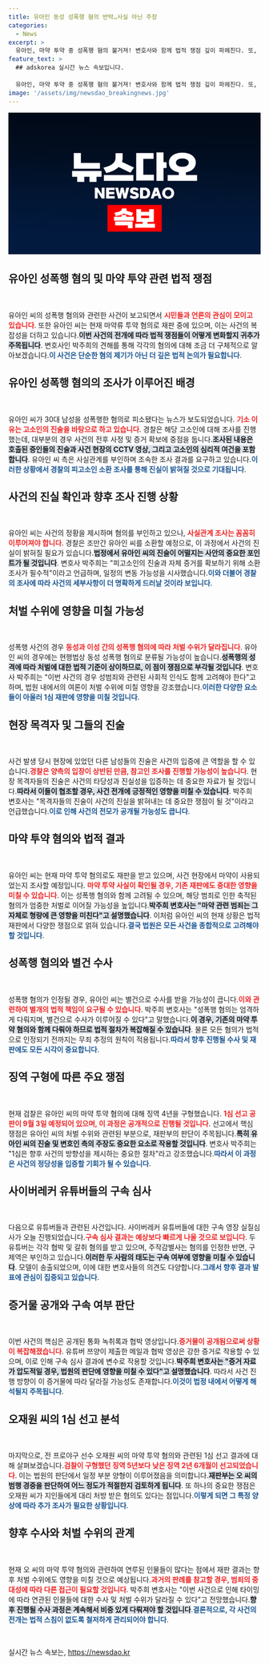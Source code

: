 ```yaml
---
title: 유아인 동성 성폭행 혐의 반박…사실 아닌 주장
categories:
  - News
excerpt: >
  유아인, 마약 투약 중 성폭행 혐의 불거져! 변호사와 함께 법적 쟁점 깊이 파헤친다. 또, 유튜버 쯔양 협박 유튜버의 구속 여부도 오늘 공개될 예정이다. 핫한 사건들, 자세히 알아보세요!
feature_text: >
  ## adskorea 실시간 뉴스 속보입니다.

  유아인, 마약 투약 중 성폭행 혐의 불거져! 변호사와 함께 법적 쟁점 깊이 파헤친다. 또, 유튜버 쯔양 협박 유튜버의 구속 여부도 오늘 공개될 예정이다. 핫한 사건들, 자세히 알아보세요!
image: '/assets/img/newsdao_breakingnews.jpg'
---
```


<p><img src="/assets/img/newsdao_breakingnews.jpg" alt="adskorea 속보" /></p>

<h2 data-ke-size="size26">유아인 성폭행 혐의 및 마약 투약 관련 법적 쟁점</h2>

<p data-ke-size="size16">&nbsp;</p>

<p>유아인 씨의 성폭행 혐의와 관련한 사건이 보고되면서 <b><span style="color: #ee2323;">시민들과 언론의 관심이 모이고 있습니다</span></b>. 또한 유아인 씨는 현재 마약류 투약 혐의로 재판 중에 있으며, 이는 사건의 복잡성을 더하고 있습니다.<b><span style="background-color: #21538527;">이번 사건의 전개에 따라 법적 쟁점들이 어떻게 변화할지 귀추가 주목됩니다</span></b>. 변호사인 박주희의 견해를 통해 각각의 혐의에 대해 조금 더 구체적으로 알아보겠습니다.<b><span style="color: #1a5490;">이 사건은 단순한 혐의 제기가 아닌 더 깊은 법적 논의가 필요합니다</span></b>.</p>

<h2 data-ke-size="size26">유아인 성폭행 혐의의 조사가 이루어진 배경</h2>

<p data-ke-size="size16">&nbsp;</p>

<p>유아인 씨가 30대 남성을 성폭행한 혐의로 피소됐다는 뉴스가 보도되었습니다. <b><span style="color: #ee2323;">기소 이유는 고소인의 진술을 바탕으로 하고 있습니다</span></b>. 경찰은 해당 고소인에 대해 조사를 진행했는데, 대부분의 경우 사건의 전후 사정 및 증거 확보에 중점을 둡니다.<b><span style="background-color: #21538527;">조사된 내용은 호출된 증인들의 진술과 사건 현장의 CCTV 영상, 그리고 고소인의 심리적 여건을 포함합니다</span></b>. 유아인 씨 측은 사실관계를 부인하며 조속한 조사 결과를 요구하고 있습니다.<b><span style="color: #1a5490;">이러한 상황에서 경찰의 피고소인 소환 조사를 통해 진실이 밝혀질 것으로 기대됩니다</span></b>.</p>

<h2 data-ke-size="size26">사건의 진실 확인과 향후 조사 진행 상황</h2>

<p data-ke-size="size16">&nbsp;</p>

<p>유아인 씨는 사건의 정황을 제시하며 혐의를 부인하고 있으나, <b><span style="color: #ee2323;">사실관계 조사는 꼼꼼히 이루어져야 합니다</span></b>. 경찰은 조만간 유아인 씨를 소환할 예정으로, 이 과정에서 사건의 진실이 밝혀질 필요가 있습니다.<b><span style="background-color: #21538527;">법정에서 유아인 씨의 진술이 어떨지는 사안의 중요한 포인트가 될 것입니다</span></b>. 변호사 박주희는 "피고소인의 진술과 자체 증거를 확보하기 위해 소환 조사가 필수적"이라고 언급하며, 일정의 변동 가능성을 시사했습니다.<b><span style="color: #1a5490;">이와 더불어 경찰의 조사에 따라 사건의 세부사항이 더 명확하게 드러날 것이라 보입니다</span></b>.</p>

<h2 data-ke-size="size26">처벌 수위에 영향을 미칠 가능성</h2>

<p data-ke-size="size16">&nbsp;</p>

<p>성폭행 사건의 경우 <b><span style="color: #ee2323;">동성과 이성 간의 성폭행 혐의에 따라 처벌 수위가 달라집니다</span></b>. 유아인 씨의 경우에는 현행법상 동성 성폭행 혐의로 분류될 가능성이 높습니다.<b><span style="background-color: #21538527;">성폭행의 성격에 따라 처벌에 대한 법적 기준이 상이하므로, 이 점이 쟁점으로 부각될 것입니다</span></b>. 변호사 박주희는 "이번 사건의 경우 성범죄와 관련된 사회적 인식도 함께 고려해야 한다"고하며, 법원 내에서의 여론이 처벌 수위에 미칠 영향을 강조했습니다.<b><span style="color: #1a5490;">이러한 다양한 요소들이 아울러 1심 재판에 영향을 미칠 것입니다</span></b>.</p>

<h2 data-ke-size="size26">현장 목격자 및 그들의 진술</h2>

<p data-ke-size="size16">&nbsp;</p>

<p>사건 발생 당시 현장에 있었던 다른 남성들의 진술은 사건의 입증에 큰 역할을 할 수 있습니다.<b><span style="color: #ee2323;">경찰은 양측의 입장이 상반된 만큼, 참고인 조사를 진행할 가능성이 높습니다</span></b>. 현장 목격자들의 진술은 사건의 타당성과 진실성을 입증하는 데 중요한 자료가 될 것입니다.<b><span style="background-color: #21538527;">따라서 이들이 협조할 경우, 사건 전개에 긍정적인 영향을 미칠 수 있습니다</span></b>. 박주희 변호사는 "목격자들의 진술이 사건의 진실을 밝혀내는 데 중요한 쟁점이 될 것"이라고 언급했습니다.<b><span style="color: #1a5490;">이로 인해 사건의 전모가 공개될 가능성도 큽니다</span></b>.</p>

<h2 data-ke-size="size26">마약 투약 혐의와 법적 결과</h2>

<p data-ke-size="size16">&nbsp;</p>

<p>유아인 씨는 현재 마약 투약 혐의로도 재판을 받고 있으며, 사건 현장에서 마약이 사용되었는지 조사할 예정입니다. <b><span style="color: #ee2323;">마약 투약 사실이 확인될 경우, 기존 재판에도 중대한 영향을 미칠 수 있습니다</span></b>. 이는 성폭행 혐의와 함께 고려될 수 있으며, 해당 범죄로 인한 축적된 혐의가 엄중한 처벌로 이어질 가능성을 높입니다.<b><span style="background-color: #21538527;">박주희 변호사는 "마약 관련 범죄는 그 자체로 형량에 큰 영향을 미친다"고 설명했습니다</span></b>. 이처럼 유아인 씨의 현재 상황은 법적 재판에서 다양한 쟁점으로 얽혀 있습니다.<b><span style="color: #1a5490;">결국 법원은 모든 사건을 종합적으로 고려해야 할 것입니다</span></b>.</p>

<h2 data-ke-size="size26">성폭행 혐의와 별건 수사</h2>

<p data-ke-size="size16">&nbsp;</p>

<p>성폭행 혐의가 인정될 경우, 유아인 씨는 별건으로 수사를 받을 가능성이 큽니다.<b><span style="color: #ee2323;">이와 관련하여 별개의 법적 책임이 요구될 수 있습니다</span></b>. 박주희 변호사는 "성폭행 혐의는 엄격하게 다뤄지며, 별건으로 수사가 이루어질 수 있다"고 말했습니다.<b><span style="background-color: #21538527;">이 경우, 기존의 마약 투약 혐의와 함께 다뤄야 하므로 법적 절차가 복잡해질 수 있습니다</span></b>. 물론 모든 혐의가 법적으로 인정되기 전까지는 무죄 추정의 원칙이 적용됩니다.<b><span style="color: #1a5490;">따라서 향후 진행될 수사 및 재판에도 모든 시각이 중요합니다</span></b>.</p>

<h2 data-ke-size="size26">징역 구형에 따른 주요 쟁점</h2>

<p data-ke-size="size16">&nbsp;</p>

<p>현재 검찰은 유아인 씨의 마약 투약 혐의에 대해 징역 4년을 구형했습니다. <b><span style="color: #ee2323;">1심 선고 공판이 9월 3일 예정되어 있으며, 이 과정은 공개적으로 진행될 것입니다</span></b>. 선고에서 핵심 쟁점은 유아인 씨의 처벌 수위와 관련된 부분으로, 재판부의 판단이 주목됩니다.<b><span style="background-color: #21538527;">특히 유아인 씨의 진술 및 변호인 측의 주장도 중요한 요소로 작용할 것입니다</span></b>. 변호사 박주희는 "1심은 향후 사건의 방향성을 제시하는 중요한 절차"라고 강조했습니다.<b><span style="color: #1a5490;">따라서 이 과정은 사건의 정당성을 입증할 기회가 될 수 있습니다</span></b>.</p>

<h2 data-ke-size="size26">사이버레커 유튜버들의 구속 심사</h2>

<p data-ke-size="size16">&nbsp;</p>

<p>다음으로 유튜버들과 관련된 사건입니다. 사이버레커 유튜버들에 대한 구속 영장 실질심사가 오늘 진행되었습니다.<b><span style="color: #ee2323;">구속 심사 결과는 예상보다 빠르게 나올 것으로 보입니다</span></b>. 두 유튜버는 각각 협박 및 갈취 혐의를 받고 있으며, 주작감별사는 혐의를 인정한 반면, 구제역은 부인하고 있습니다.<b><span style="background-color: #21538527;">이러한 두 사람의 태도는 구속 여부에 영향을 미칠 수 있습니다</span></b>. 모델이 송출되었으며, 이에 대한 변호사들의 의견도 다양합니다.<b><span style="color: #1a5490;">그래서 향후 결과 발표에 관심이 집중되고 있습니다</span></b>.</p>

<h2 data-ke-size="size26">증거물 공개와 구속 여부 판단</h2>

<p data-ke-size="size16">&nbsp;</p>

<p>이번 사건의 핵심은 공개된 통화 녹취록과 협박 영상입니다.<b><span style="color: #ee2323;">증거물이 공개됨으로써 상황이 복잡해졌습니다</span></b>. 유튜버 쯔양이 제출한 메일과 협박 영상은 강한 증거로 작용할 수 있으며, 이로 인해 구속 심사 결과에 변수로 작용할 것입니다.<b><span style="background-color: #21538527;">박주희 변호사는 "증거 자료가 압도적일 경우, 법원의 판단에 영향을 미칠 수 있다"고 설명했습니다</span></b>. 따라서 사건 진행 방향이 이 증거물에 따라 달라질 가능성도 존재합니다.<b><span style="color: #1a5490;">이것이 법정 내에서 어떻게 해석될지 주목됩니다</span></b>.</p>

<h2 data-ke-size="size26">오재원 씨의 1심 선고 분석</h2>

<p data-ke-size="size16">&nbsp;</p>

<p>마지막으로, 전 프로야구 선수 오재원 씨의 마약 투약 혐의와 관련된 1심 선고 결과에 대해 살펴보겠습니다.<b><span style="color: #ee2323;">검찰이 구형했던 징역 5년보다 낮은 징역 2년 6개월이 선고되었습니다</span></b>. 이는 법원의 판단에서 일정 부분 양형이 이루어졌음을 의미합니다.<b><span style="background-color: #21538527;">재판부는 오 씨의 범행 경중을 판단하여 어느 정도가 적절한지 검토하게 됩니다</span></b>. 또 하나의 중요한 쟁점은 오재원 씨가 지인들에게 대리 처방 받은 혐의도 있다는 점입니다.<b><span style="color: #1a5490;">이렇게 되면 그 특정 양상에 따라 추가 조사가 필요한 상황입니다</span></b>.</p>

<h2 data-ke-size="size26">향후 수사와 처벌 수위의 관계</h2>

<p data-ke-size="size16">&nbsp;</p>

<p>현재 오 씨의 마약 투약 혐의와 관련하여 연루된 인물들이 많다는 점에서 재판 결과는 향후 처벌 수위에도 영향을 미칠 것으로 예상됩니다.<b><span style="color: #ee2323;">과거의 판례를 참고할 경우, 범죄의 중대성에 따라 다른 접근이 필요할 것입니다</span></b>. 박주희 변호사는 "이번 사건으로 인해 타이밍에 따라 연관된 인물들에 대한 수사 및 처벌 수위가 달라질 수 있다"고 전망했습니다.<b><span style="background-color: #21538527;">향후 진행될 수사 과정은 계속해서 비중 있게 다뤄져야 할 것입니다</span></b>.<b><span style="color: #1a5490;">결론적으로, 각 사건의 전개는 법적 스침이 없도록 철저하게 관리되어야 합니다</span></b>.</p>

<p data-ke-size="size16">&nbsp;</p>
실시간 뉴스 속보는, <a href="https://newsdao.kr" rel="dofollow">https://newsdao.kr</a>



